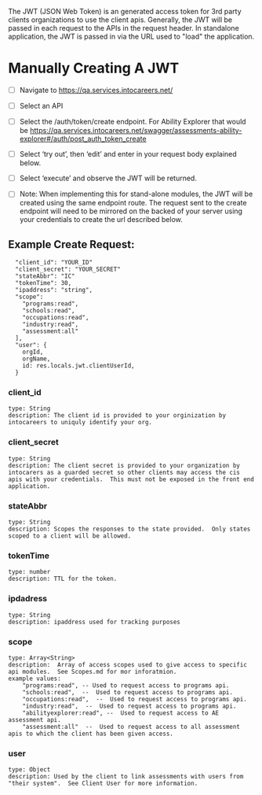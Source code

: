 The JWT (JSON Web Token) is an generated access token for 3rd party clients organizations to use the client apis.  Generally, the JWT will be passed in each request to the APIs in the request header.  In standalone application, the JWT is passed in via the URL used to "load" the application.

# Manually Creating A JWT

- [ ] Navigate to https://qa.services.intocareers.net/
- [ ] Select an API
- [ ] Select the /auth/token/create endpoint.  For Ability Explorer that would be https://qa.services.intocareers.net/swagger/assessments-ability-explorer#/auth/post_auth_token_create
- [ ] Select ‘try out’, then ‘edit’ and enter in your request body explained below.
- [ ] Select ‘execute’ and observe the JWT will be returned.
- [ ] Note: When implementing this for stand-alone modules, the JWT will be created using the same endpoint route.   The request sent to the create endpoint will need to be mirrored on the backed of your server using your credentials to create the url described below.


## Example Create Request:

````
  "client_id": "YOUR_ID"
  "client_secret": "YOUR_SECRET"
  "stateAbbr": "IC"
  "tokenTime": 30,
  "ipaddress": "string",
  "scope": 
    "programs:read",
    "schools:read",
    "occupations:read",
    "industry:read",
    "assessment:all"
  ],
  "user": {
    orgId,
    orgName,
    id: res.locals.jwt.clientUserId,
  }
````

### client_id
    type: String
    description: The client id is provided to your orginization by intocareers to uniquly identify your org.
### client_secret
    type: String
    description: The client secret is provided to your organization by intocarers as a guarded secret so other clients may access the cis apis with your credentials.  This must not be exposed in the front end application.
### stateAbbr
    type: String
    description: Scopes the responses to the state provided.  Only states scoped to a client will be allowed.
### tokenTime
    type: number
    description: TTL for the token.
### ipdadress
    type: String
    description: ipaddress used for tracking purposes
### scope
    type: Array<String>
    description:  Array of access scopes used to give access to specific api modules.  See Scopes.md for mor inforatmion.
    example values:
        "programs:read", -- Used to request access to programs api.
        "schools:read",  --  Used to request access to programs api.
        "occupations:read",  --  Used to request access to programs api.
        "industry:read",  --  Used to request access to programs api.
        "abilityexplorer:read", --  Used to request access to AE assessment api.
        "assessment:all"  --  Used to request access to all assessment apis to which the client has been given access.

### user
    type: Object
    description: Used by the client to link assessments with users from "their system".  See Client User for more information.
